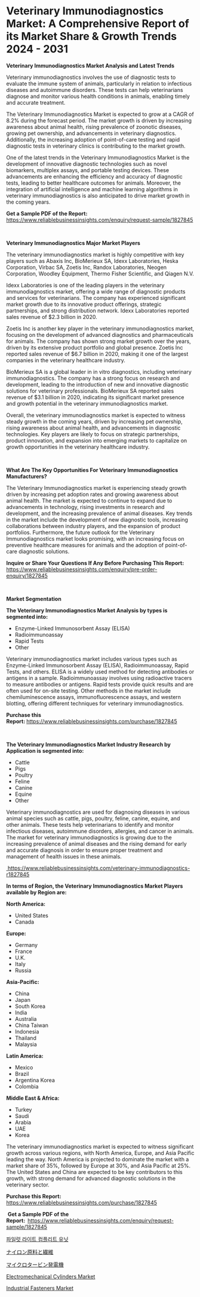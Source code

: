 <p><h1>Veterinary Immunodiagnostics Market: A Comprehensive Report of its Market Share & Growth Trends 2024 - 2031</h1></p><p><strong>Veterinary Immunodiagnostics Market Analysis and Latest Trends</strong></p>
<p><p>Veterinary immunodiagnostics involves the use of diagnostic tests to evaluate the immune system of animals, particularly in relation to infectious diseases and autoimmune disorders. These tests can help veterinarians diagnose and monitor various health conditions in animals, enabling timely and accurate treatment.</p><p>The Veterinary Immunodiagnostics Market is expected to grow at a CAGR of 8.2% during the forecast period. The market growth is driven by increasing awareness about animal health, rising prevalence of zoonotic diseases, growing pet ownership, and advancements in veterinary diagnostics. Additionally, the increasing adoption of point-of-care testing and rapid diagnostic tests in veterinary clinics is contributing to the market growth.</p><p>One of the latest trends in the Veterinary Immunodiagnostics Market is the development of innovative diagnostic technologies such as novel biomarkers, multiplex assays, and portable testing devices. These advancements are enhancing the efficiency and accuracy of diagnostic tests, leading to better healthcare outcomes for animals. Moreover, the integration of artificial intelligence and machine learning algorithms in veterinary immunodiagnostics is also anticipated to drive market growth in the coming years.</p></p>
<p><strong>Get a Sample PDF of the Report:&nbsp;</strong> <a href="https://www.reliablebusinessinsights.com/enquiry/request-sample/1827845">https://www.reliablebusinessinsights.com/enquiry/request-sample/1827845</a></p>
<p>&nbsp;</p>
<p><strong>Veterinary Immunodiagnostics Major Market Players</strong></p>
<p><p>The veterinary immunodiagnostics market is highly competitive with key players such as Abaxis Inc, BioMerieux SA, Idexx Laboratories, Heska Corporation, Virbac SA, Zoetis Inc, Randox Laboratories, Neogen Corporation, Woodley Equipment, Thermo Fisher Scientific, and Qiagen N.V.</p><p>Idexx Laboratories is one of the leading players in the veterinary immunodiagnostics market, offering a wide range of diagnostic products and services for veterinarians. The company has experienced significant market growth due to its innovative product offerings, strategic partnerships, and strong distribution network. Idexx Laboratories reported sales revenue of $2.3 billion in 2020.</p><p>Zoetis Inc is another key player in the veterinary immunodiagnostics market, focusing on the development of advanced diagnostics and pharmaceuticals for animals. The company has shown strong market growth over the years, driven by its extensive product portfolio and global presence. Zoetis Inc reported sales revenue of $6.7 billion in 2020, making it one of the largest companies in the veterinary healthcare industry.</p><p>BioMerieux SA is a global leader in in vitro diagnostics, including veterinary immunodiagnostics. The company has a strong focus on research and development, leading to the introduction of new and innovative diagnostic solutions for veterinary professionals. BioMerieux SA reported sales revenue of $3.1 billion in 2020, indicating its significant market presence and growth potential in the veterinary immunodiagnostics market.</p><p>Overall, the veterinary immunodiagnostics market is expected to witness steady growth in the coming years, driven by increasing pet ownership, rising awareness about animal health, and advancements in diagnostic technologies. Key players are likely to focus on strategic partnerships, product innovation, and expansion into emerging markets to capitalize on growth opportunities in the veterinary healthcare industry.</p></p>
<p>&nbsp;</p>
<p><strong>What Are The Key Opportunities For Veterinary Immunodiagnostics Manufacturers?</strong></p>
<p><p>The Veterinary Immunodiagnostics market is experiencing steady growth driven by increasing pet adoption rates and growing awareness about animal health. The market is expected to continue to expand due to advancements in technology, rising investments in research and development, and the increasing prevalence of animal diseases. Key trends in the market include the development of new diagnostic tools, increasing collaborations between industry players, and the expansion of product portfolios. Furthermore, the future outlook for the Veterinary Immunodiagnostics market looks promising, with an increasing focus on preventive healthcare measures for animals and the adoption of point-of-care diagnostic solutions.</p></p>
<p><strong>Inquire or Share Your Questions If Any Before Purchasing This Report:</strong> <a href="https://www.reliablebusinessinsights.com/enquiry/pre-order-enquiry/1827845">https://www.reliablebusinessinsights.com/enquiry/pre-order-enquiry/1827845</a></p>
<p>&nbsp;</p>
<p><strong>Market Segmentation</strong></p>
<p><strong>The Veterinary Immunodiagnostics Market Analysis by types is segmented into:</strong></p>
<p><ul><li>Enzyme-Linked Immunosorbent Assay (ELISA)</li><li>Radioimmunoassay</li><li>Rapid Tests</li><li>Other</li></ul></p>
<p><p>Veterinary immunodiagnostics market includes various types such as Enzyme-Linked Immunosorbent Assay (ELISA), Radioimmunoassay, Rapid Tests, and others. ELISA is a widely used method for detecting antibodies or antigens in a sample. Radioimmunoassay involves using radioactive tracers to measure antibodies or antigens. Rapid tests provide quick results and are often used for on-site testing. Other methods in the market include chemiluminescence assays, immunofluorescence assays, and western blotting, offering different techniques for veterinary immunodiagnostics.</p></p>
<p><strong>Purchase this Report:&nbsp;</strong><a href="https://www.reliablebusinessinsights.com/purchase/1827845">https://www.reliablebusinessinsights.com/purchase/1827845</a></p>
<p>&nbsp;</p>
<p><strong>The Veterinary Immunodiagnostics Market Industry Research by Application is segmented into:</strong></p>
<p><ul><li>Cattle</li><li>Pigs</li><li>Poultry</li><li>Feline</li><li>Canine</li><li>Equine</li><li>Other</li></ul></p>
<p><p>Veterinary immunodiagnostics are used for diagnosing diseases in various animal species such as cattle, pigs, poultry, feline, canine, equine, and other animals. These tests help veterinarians to identify and monitor infectious diseases, autoimmune disorders, allergies, and cancer in animals. The market for veterinary immunodiagnostics is growing due to the increasing prevalence of animal diseases and the rising demand for early and accurate diagnosis in order to ensure proper treatment and management of health issues in these animals.</p></p>
<p><a href="https://www.reliablebusinessinsights.com/veterinary-immunodiagnostics-r1827845">&nbsp;https://www.reliablebusinessinsights.com/veterinary-immunodiagnostics-r1827845</a></p>
<p><strong>In terms of Region, the Veterinary Immunodiagnostics Market Players available by Region are:</strong></p>
<p>
    <p> <strong> North America: </strong>
        <ul>
            <li>United States</li>
            <li>Canada</li>
        </ul>
        </p> 
    <p> <strong> Europe: </strong>
        <ul>
            <li>Germany</li>
            <li>France</li>
            <li>U.K.</li>
            <li>Italy</li>
            <li>Russia</li>
        </ul>
        </p> 
    <p> <strong> Asia-Pacific: </strong>
        <ul>
            <li>China</li>
            <li>Japan</li>
            <li>South Korea</li>
            <li>India</li>
            <li>Australia</li>
            <li>China Taiwan</li>
            <li>Indonesia</li>
            <li>Thailand</li>
            <li>Malaysia</li>
        </ul>
        </p> 
    <p> <strong> Latin America: </strong>
        <ul>
            <li>Mexico</li>
            <li>Brazil</li>
            <li>Argentina Korea</li>
            <li>Colombia</li>
        </ul>
        </p> 
    <p> <strong> Middle East & Africa: </strong>
        <ul>
            <li>Turkey</li>
            <li>Saudi</li>
            <li>Arabia</li>
            <li>UAE</li>
            <li>Korea</li>
        </ul>
    </p>
    </p>
<p><p>The veterinary immunodiagnostics market is expected to witness significant growth across various regions, with North America, Europe, and Asia Pacific leading the way. North America is projected to dominate the market with a market share of 35%, followed by Europe at 30%, and Asia Pacific at 25%. The United States and China are expected to be key contributors to this growth, with strong demand for advanced diagnostic solutions in the veterinary sector.</p></p>
<p><strong>Purchase this Report: </strong><a href="https://www.reliablebusinessinsights.com/purchase/1827845">https://www.reliablebusinessinsights.com/purchase/1827845</a></p>
<p>&nbsp;<strong>Get a Sample PDF of the Report:&nbsp;&nbsp;</strong><a href="https://www.reliablebusinessinsights.com/enquiry/request-sample/1827845">https://www.reliablebusinessinsights.com/enquiry/request-sample/1827845</a></p>
<p><strong></strong></p>
<p><p><a href="https://github.com/EthaWolf/Market-Research-Report-List-1/blob/main/5834448179725.md">파일럿 라이트 컴플리트 유닛</a></p><p><a href="https://github.com/DwightHuels1/Market-Research-Report-List-1/blob/main/8848309166544.md">ナイロン原料と繊維</a></p><p><a href="https://github.com/JanickJohns/Market-Research-Report-List-1/blob/main/2664666166545.md">マイクロタービン発電機</a></p><p><a href="https://github.com/Alonsoolds3wq1d81czn8rbol/Market-Research-Report-List-3/blob/main/electromechanical-cylinders-market.md">Electromechanical Cylinders Market</a></p><p><a href="https://github.com/yemakinde/Market-Research-Report-List-3/blob/main/industrial-fasteners-market.md">Industrial Fasteners Market</a></p></p>